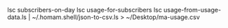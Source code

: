 lsc subscribers-on-day
lsc usage-for-subscribers
lsc usage-from-usage-data.ls | ~/.homam.shell/json-to-csv.ls > ~/Desktop/ma-usage.csv